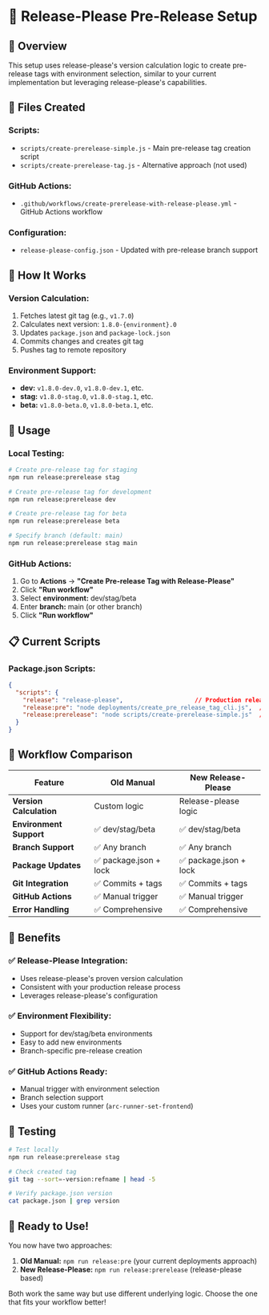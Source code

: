 # 🚀 Release-Please Pre-Release Setup

## 🎯 Overview
This setup uses release-please's version calculation logic to create pre-release tags with environment selection, similar to your current implementation but leveraging release-please's capabilities.

## 📁 Files Created

### **Scripts:**
- `scripts/create-prerelease-simple.js` - Main pre-release tag creation script
- `scripts/create-prerelease-tag.js` - Alternative approach (not used)

### **GitHub Actions:**
- `.github/workflows/create-prerelease-with-release-please.yml` - GitHub Actions workflow

### **Configuration:**
- `release-please-config.json` - Updated with pre-release branch support

## 🔧 How It Works

### **Version Calculation:**
1. Fetches latest git tag (e.g., `v1.7.0`)
2. Calculates next version: `1.8.0-{environment}.0`
3. Updates `package.json` and `package-lock.json`
4. Commits changes and creates git tag
5. Pushes tag to remote repository

### **Environment Support:**
- **dev:** `v1.8.0-dev.0`, `v1.8.0-dev.1`, etc.
- **stag:** `v1.8.0-stag.0`, `v1.8.0-stag.1`, etc.
- **beta:** `v1.8.0-beta.0`, `v1.8.0-beta.1`, etc.

## 🚀 Usage

### **Local Testing:**
```bash
# Create pre-release tag for staging
npm run release:prerelease stag

# Create pre-release tag for development
npm run release:prerelease dev

# Create pre-release tag for beta
npm run release:prerelease beta

# Specify branch (default: main)
npm run release:prerelease stag main
```

### **GitHub Actions:**
1. Go to **Actions** → **"Create Pre-release Tag with Release-Please"**
2. Click **"Run workflow"**
3. Select **environment:** dev/stag/beta
4. Enter **branch:** main (or other branch)
5. Click **"Run workflow"**

## 📋 Current Scripts

### **Package.json Scripts:**
```json
{
  "scripts": {
    "release": "release-please",                    // Production releases
    "release:pre": "node deployments/create_pre_release_tag_cli.js",  // Old manual approach
    "release:prerelease": "node scripts/create-prerelease-simple.js"  // New release-please approach
  }
}
```

## 🔄 Workflow Comparison

| Feature | Old Manual | New Release-Please |
|---------|------------|-------------------|
| **Version Calculation** | Custom logic | Release-please logic |
| **Environment Support** | ✅ dev/stag/beta | ✅ dev/stag/beta |
| **Branch Support** | ✅ Any branch | ✅ Any branch |
| **Package Updates** | ✅ package.json + lock | ✅ package.json + lock |
| **Git Integration** | ✅ Commits + tags | ✅ Commits + tags |
| **GitHub Actions** | ✅ Manual trigger | ✅ Manual trigger |
| **Error Handling** | ✅ Comprehensive | ✅ Comprehensive |

## 🎉 Benefits

### **✅ Release-Please Integration:**
- Uses release-please's proven version calculation
- Consistent with your production release process
- Leverages release-please's configuration

### **✅ Environment Flexibility:**
- Support for dev/stag/beta environments
- Easy to add new environments
- Branch-specific pre-release creation

### **✅ GitHub Actions Ready:**
- Manual trigger with environment selection
- Branch selection support
- Uses your custom runner (`arc-runner-set-frontend`)

## 🧪 Testing

```bash
# Test locally
npm run release:prerelease stag

# Check created tag
git tag --sort=-version:refname | head -5

# Verify package.json version
cat package.json | grep version
```

## 🚀 Ready to Use!

You now have two approaches:
1. **Old Manual:** `npm run release:pre` (your current deployments approach)
2. **New Release-Please:** `npm run release:prerelease` (release-please based)

Both work the same way but use different underlying logic. Choose the one that fits your workflow better!
